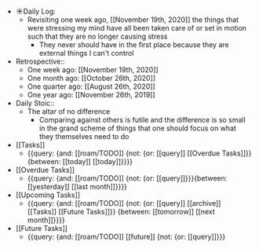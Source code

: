 - ☀️Daily Log:
    - Revisiting one week ago, [[November 19th, 2020]] the things that were stressing my mind have all been taken care of or set in motion such that they are no longer causing stress
        - They never should have in the first place because they are external things I can't control
- Retrospective::
    - One week ago: [[November 19th, 2020]]
    - One month ago: [[October 26th, 2020]]
    - One quarter ago: [[August 26th, 2020]]
    - One year ago: [[November 26th, 2019]]
- Daily Stoic::
    - The altar of no difference
        - Comparing against others is futile and the difference is so small in the grand scheme of things that one should focus on what they themselves need to do
- [[Tasks]]
    - {{query: {and: [[roam/TODO]] {not: {or: [[query]] [[Overdue Tasks]]}} {between: [[today]] [[today]]}}}}
- [[Overdue Tasks]]
    - {{query: {and: [[roam/TODO]] {not: {or: [[query]]}}}{between: [[yesterday]] [[last month]]}}}}
- [[Upcoming Tasks]]
    - {{query: {and: [[roam/TODO]] {not: {or: [[query]] [[archive]] [[Tasks]] [[Future Tasks]]}} {between: [[tomorrow]] [[next month]]}}}}
- [[Future Tasks]]
    - {{query: {and: [[roam/TODO]] [[future]] {not: {or: [[query]]}}}
